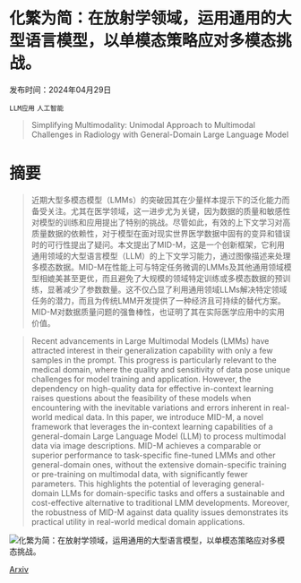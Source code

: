 # 化繁为简：在放射学领域，运用通用的大型语言模型，以单模态策略应对多模态挑战。

发布时间：2024年04月29日

`LLM应用` `人工智能`

> Simplifying Multimodality: Unimodal Approach to Multimodal Challenges in Radiology with General-Domain Large Language Model

# 摘要

> 近期大型多模态模型（LMMs）的突破因其在少量样本提示下的泛化能力而备受关注。尤其在医学领域，这一进步尤为关键，因为数据的质量和敏感性对模型的训练和应用提出了特别的挑战。尽管如此，有效的上下文学习对高质量数据的依赖性，对于模型在面对现实世界医学数据中固有的变异和错误时的可行性提出了疑问。本文提出了MID-M，这是一个创新框架，它利用通用领域的大型语言模型（LLM）的上下文学习能力，通过图像描述来处理多模态数据。MID-M在性能上可与特定任务微调的LMMs及其他通用领域模型相媲美甚至更优，而且避免了大规模的领域特定训练或多模态数据的预训练，显著减少了参数数量。这不仅凸显了利用通用领域LLMs解决特定领域任务的潜力，而且为传统LMM开发提供了一种经济且可持续的替代方案。MID-M对数据质量问题的强鲁棒性，也证明了其在实际医学应用中的实用价值。

> Recent advancements in Large Multimodal Models (LMMs) have attracted interest in their generalization capability with only a few samples in the prompt. This progress is particularly relevant to the medical domain, where the quality and sensitivity of data pose unique challenges for model training and application. However, the dependency on high-quality data for effective in-context learning raises questions about the feasibility of these models when encountering with the inevitable variations and errors inherent in real-world medical data. In this paper, we introduce MID-M, a novel framework that leverages the in-context learning capabilities of a general-domain Large Language Model (LLM) to process multimodal data via image descriptions. MID-M achieves a comparable or superior performance to task-specific fine-tuned LMMs and other general-domain ones, without the extensive domain-specific training or pre-training on multimodal data, with significantly fewer parameters. This highlights the potential of leveraging general-domain LLMs for domain-specific tasks and offers a sustainable and cost-effective alternative to traditional LMM developments. Moreover, the robustness of MID-M against data quality issues demonstrates its practical utility in real-world medical domain applications.

![化繁为简：在放射学领域，运用通用的大型语言模型，以单模态策略应对多模态挑战。](../../..//opt/data/Projects/HuggingArxiv/paper_images/2405.01591/figure1_0409_LT.png)

[Arxiv](https://arxiv.org/abs/2405.01591)